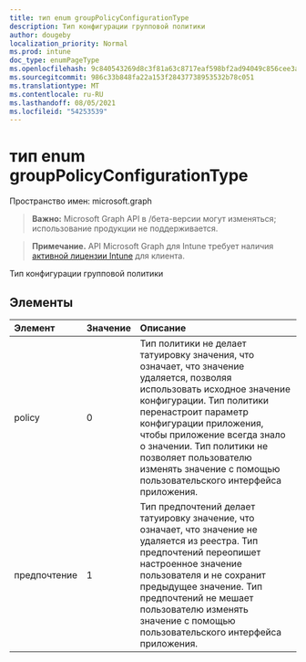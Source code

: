 ```yaml
---
title: тип enum groupPolicyConfigurationType
description: Тип конфигурации групповой политики
author: dougeby
localization_priority: Normal
ms.prod: intune
doc_type: enumPageType
ms.openlocfilehash: 9c840543269d8c3f81a63c8717eaf598bf2ad94049c856cee3a16f3503111d98
ms.sourcegitcommit: 986c33b848fa22a153f28437738953532b78c051
ms.translationtype: MT
ms.contentlocale: ru-RU
ms.lasthandoff: 08/05/2021
ms.locfileid: "54253539"
---
```

# <a name="grouppolicyconfigurationtype-enum-type"></a>тип enum groupPolicyConfigurationType

Пространство имен: microsoft.graph

> **Важно:** Microsoft Graph API в /бета-версии могут изменяться; использование продукции не поддерживается.

> **Примечание.** API Microsoft Graph для Intune требует наличия [активной лицензии Intune](https://go.microsoft.com/fwlink/?linkid=839381) для клиента.

Тип конфигурации групповой политики

## <a name="members"></a>Элементы
|Элемент|Значение|Описание|
|:---|:---|:---|
|policy|0|Тип политики не делает татуировку значения, что означает, что значение удаляется, позволяя использовать исходное значение конфигурации. Тип политики перенастроит параметр конфигурации приложения, чтобы приложение всегда знало о значении. Тип политики не позволяет пользователю изменять значение с помощью пользовательского интерфейса приложения.|
|предпочтение|1 |Тип предпочтений делает татуировку значение, что означает, что значение не удаляется из реестра. Тип предпочтений переопишет настроенное значение пользователя и не сохранит предыдущее значение. Тип предпочтений не мешает пользователю изменять значение с помощью пользовательского интерфейса приложения.|




